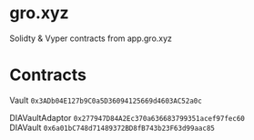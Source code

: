 # gro.xyz
Solidty & Vyper contracts from app.gro.xyz

# Contracts
Vault `0x3ADb04E127b9C0a5D36094125669d4603AC52a0c`  

DIAVaultAdaptor `0x277947D84A2Ec370a636683799351acef97fec60`  
DIAVault `0x6a01bC748d71489372BD8fB743b23F63d99aac85`  
